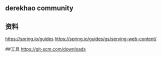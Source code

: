 ## derekhao community

## 资料
https://spring.io/guides
https://spring.io/guides/gs/serving-web-content/

##工具
https://git-scm.com/downloads